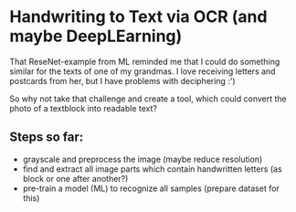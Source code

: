 # Handwriting to Text via OCR (and maybe DeepLEarning)

That ReseNet-example from ML reminded me that I could do something similar for the texts of one of my grandmas.
I love receiving letters and postcards from her, but I have problems with deciphering :')

So why not take that challenge and create a tool, which could convert the photo of a textblock into readable text?

## Steps so far:
* grayscale and preprocess the image (maybe reduce resolution)
* find and extract all image parts which contain handwritten letters (as block or one after another?)
* pre-train a model (ML) to recognize all samples (prepare dataset for this)

